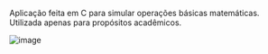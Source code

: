 Aplicação feita em C para simular operações básicas matemáticas. Utilizada apenas para propósitos acadêmicos.

![image](https://user-images.githubusercontent.com/51379311/132139628-067f63da-bbbe-4548-a399-9d9bb684a5b6.png)
